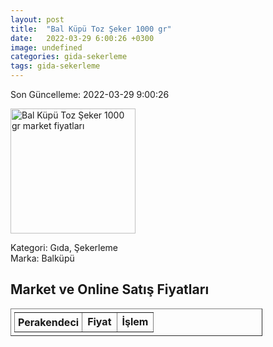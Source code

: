 ```yaml
---
layout: post
title:  "Bal Küpü Toz Şeker 1000 gr"
date:   2022-03-29 6:00:26 +0300
image: undefined
categories: gida-sekerleme
tags: gida-sekerleme
---
```


Son Güncelleme: 2022-03-29 9:00:26

<img src="undefined" width="200" alt="Bal Küpü Toz Şeker 1000 gr market fiyatları" />

Kategori: Gıda, Şekerleme
<br />
Marka: Balküpü

<h2>Market ve Online Satış Fiyatları</h2>

<table border="1" style="padding: 5px;width:80%;">
  <tr>
    <td style="padding: 5px;"><strong>Perakendeci</strong></td>
    <td><strong>Fiyat</strong></td>
    <td><strong>İşlem</strong></td>
  </tr>
  
</table>
